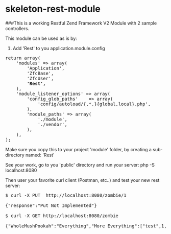 skeleton-rest-module
====================

###This is a working Restful Zend Framework V2 Module with 2 sample controllers.

This module can be used as is by:

1. Add 'Rest' to you application.module.config
<pre>
return array(
    'modules' => array(
        'Application',
        'ZfcBase',
        'ZfcUser',
        <b>'Rest',</b>
    ),
    'module_listener_options' => array(
        'config_glob_paths'    => array(
            'config/autoload/{,*.}{global,local}.php',
        ),
        'module_paths' => array(
            './module',
            './vendor',
        ),
    ),
);
</pre>
Make sure you copy this to your project 'module' folder, by creating a sub-directory named: 'Rest'

See your work, go to you 'public' directory and run your server:  php -S localhost:8080

Then user your favorite curl client (Postman, etc..) and test your new rest server:

<pre>
$ curl -X PUT  http://localhost:8080/zombie/1
<OUTPUT>
{"response":"Put Not Implemented"}

$ curl -X GET http://localhost:8080/zombie
<OUTPUT>
{"WholeMushPookah":"Everything","More Everything":["test",1,2,3,4,5,6]}
</pre>
